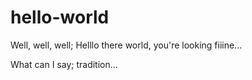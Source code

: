# hello-world

Well, well, well; Helllo there world, you're looking fiiine...

What can I say; tradition...
